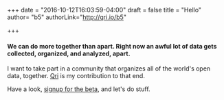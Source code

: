+++
date = "2016-10-12T16:03:59-04:00"
draft = false
title = "Hello"
author= "b5"
authorLink="http://qri.io/b5"

+++

#### We can do more together than apart. Right now an awful lot of data gets collected, organized, and analyzed, apart.

I want to take part in a community that organizes all of the world's open data, together. [Qri](http://www.qri.io) is my contribution to that end.

Have a look, [signup for the beta](http://www.qri.io/signup), and let's do stuff.